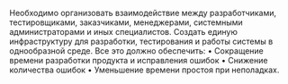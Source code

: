 
Необходимо организовать взаимодействие между разработчиками, тестировщиками, заказчиками, менеджерами, системными администраторами и иных специалистов. Создать единую инфраструктуру для разработки, тестирования и работы системы в однообразной среде. 
Все это должно обеспечить:
•	Сокращение времени разработки продукта и исправления ошибок
•	Снижение количества ошибок
•	Уменьшение времени простоя при неполадках.
